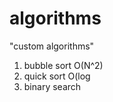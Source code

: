 # algorithms
"custom algorithms"
1) bubble sort O(N^2) 
2) quick sort O(log  
3) binary search         
          
      
         
     
 
